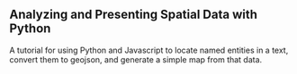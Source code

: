 
## Analyzing and Presenting Spatial Data with Python

A tutorial for using Python and Javascript to locate named entities in a text, convert them to geojson, and generate a simple map from that data.
